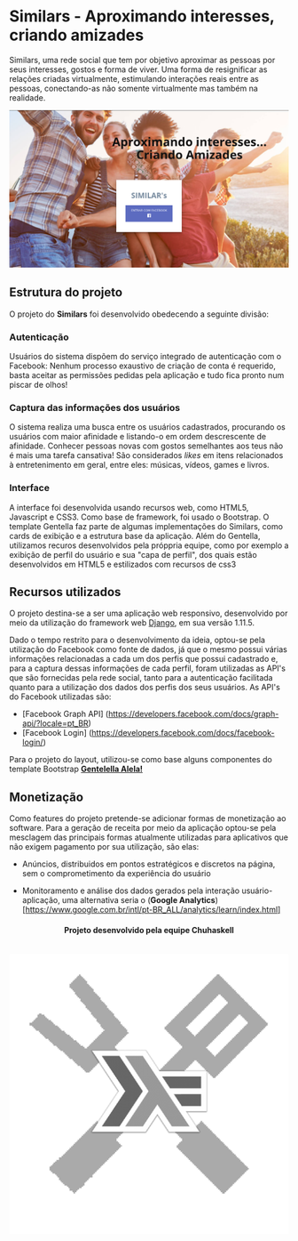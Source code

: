 # Similars - Aproximando interesses, criando amizades

Similars, uma rede social que tem por objetivo aproximar as pessoas por seus interesses, gostos e forma de viver. Uma forma de resignificar as relações criadas virtualmente, estimulando interações reais entre as pessoas, conectando-as não somente virtualmente mas também na realidade.

<p align="center">
  <img alt="Similars" src="prints/login.png">
</p>

## Estrutura do projeto
O projeto do **Similars** foi desenvolvido obedecendo a seguinte divisão:

### Autenticação
Usuários do sistema dispõem do serviço integrado de autenticação com o Facebook: Nenhum processo exaustivo de criação de conta é requerido, basta aceitar as permissões pedidas pela aplicação e tudo fica pronto num piscar de olhos!
### Captura das informações dos usuários
O sistema realiza uma busca entre os usuários cadastrados, procurando os usuários com maior afinidade e listando-o em ordem descrescente de afinidade. Conhecer pessoas novas com gostos semelhantes aos teus não é mais uma tarefa cansativa! São considerados _likes_ em itens relacionados à entretenimento em geral, entre eles: músicas, vídeos, games e livros.
### Interface

A interface foi desenvolvida usando recursos web, como HTML5, Javascript e CSS3. Como base de framework, foi usado o Bootstrap.
O template Gentella faz parte de algumas implementações do Similars, como cards de exibição e a estrutura base da aplicação. Além do Gentella, utilizamos recuros desenvolvidos pela próppria equipe, como por exemplo a exibição de perfil do usuário e sua "capa de perfil", dos quais estão desenvolvidos em HTML5 e estilizados com recursos de css3

## Recursos utilizados

O projeto destina-se a ser uma aplicação web responsivo, desenvolvido por meio da utilização do framework web [Django](https://www.djangoproject.com/), em sua versão 1.11.5.

Dado o tempo restrito para o desenvolvimento da ideia, optou-se pela utilização do Facebook como fonte de dados, já que o mesmo possui várias informações relacionadas a cada um dos perfis que possui cadastrado e, para a captura dessas informações de cada perfil, foram utilizadas as API's que são fornecidas pela rede social, tanto para a autenticação facilitada quanto para a utilização dos dados dos perfis dos seus usuários. As API's do Facebook utilizadas são:

* [Facebook Graph API]
(https://developers.facebook.com/docs/graph-api/?locale=pt_BR)
* [Facebook Login]
(https://developers.facebook.com/docs/facebook-login/)

Para o projeto do layout, utilizou-se como base alguns componentes do template Bootstrap [**Gentelella Alela!**](https://colorlib.com/polygon/gentelella/)


## Monetização

Como features do projeto pretende-se adicionar formas de monetização ao software. Para a geração de receita por meio da aplicação optou-se pela mesclagem das principais formas atualmente utilizadas para aplicativos que não exigem pagamento por sua utilização, são elas:

* Anúncios, distribuidos em pontos estratégicos e discretos na página, sem o comprometimento da experiência do usuário

* Monitoramento e análise dos dados gerados pela interação usuário-aplicação, uma alternativa seria o (**Google Analytics**)[https://www.google.com.br/intl/pt-BR_ALL/analytics/learn/index.html]  


<center>
  <h4>Projeto desenvolvido pela equipe Chuhaskell</h4>
  <br>
  <img src="prints/chuhaskell.jpg">
</center>
